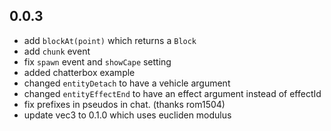 ## 0.0.3

 * add `blockAt(point)` which returns a `Block`
 * add `chunk` event
 * fix `spawn` event and `showCape` setting
 * added chatterbox example
 * changed `entityDetach` to have a vehicle argument
 * changed `entityEffectEnd` to have an effect argument instead of effectId
 * fix prefixes in pseudos in chat. (thanks rom1504)
 * update vec3 to 0.1.0 which uses eucliden modulus
